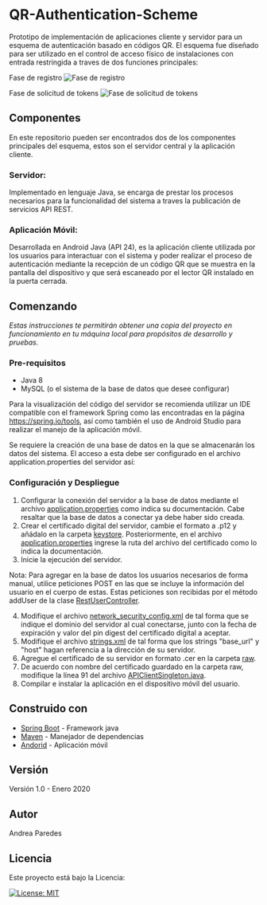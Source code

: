 # QR-Authentication-Scheme

Prototipo de implementación de aplicaciones cliente y servidor para un esquema de autenticación basado en códigos QR. El esquema fue diseñado para ser utilizado en el control de acceso físico de instalaciones con entrada restringida a traves de dos funciones principales:

Fase de registro
![Fase de registro](https://i.ibb.co/9wRFrH8/Imagen1.png) 

Fase de solicitud de tokens
![Fase de solicitud de tokens](https://i.ibb.co/V9Ff1S8/Imagen2.png)

## Componentes
En este repositorio pueden ser encontrados dos de los componentes principales del esquema, estos son el servidor central y la aplicación cliente.

### Servidor:
Implementado en lenguaje Java, se encarga de prestar los procesos necesarios para la funcionalidad del sistema a traves la publicación de servicios API REST.

### Aplicación Móvil:
Desarrollada en Android Java (API 24), es la aplicación cliente utilizada por los usuarios para interactuar con el sistema y poder realizar el proceso de autenticación mediante la recepción de un código QR que se muestra en la pantalla del dispositivo y que será escaneado por el lector QR instalado en la puerta cerrada.

## Comenzando

_Estas instrucciones te permitirán obtener una copia del proyecto en funcionamiento en tu máquina local para propósitos de desarrollo y pruebas._

### Pre-requisitos

* Java 8
* MySQL (o el sistema de la base de datos que desee configurar)

Para la visualización del código del servidor se recomienda utilizar un IDE compatible con el framework Spring como las encontradas en la página https://spring.io/tools, así como también el uso de Android Studio para realizar el manejo de la aplicación móvil. 

Se requiere la creación de una base de datos en la que se almacenarán los datos del sistema. El acceso a esta debe ser configurado en el archivo application.properties del servidor así:

### Configuración y Despliegue

1. Configurar la conexión del servidor a la base de datos mediante el archivo [application.properties](Server/src/main/resources/application.properties) como indica su documentación. Cabe resaltar que la base de datos a conectar ya debe haber sido creada.
2. Crear el certificado digital del servidor, cambie el formato a .p12 y añádalo en la carpeta [keystore](Server/src/main/resources/keystore/). Posteriormente, en el archivo [application.properties](Server/src/main/resources/application.properties) ingrese la ruta del archivo del certificado como lo indica la documentación.
3. Inicie la ejecución del servidor.

Nota: Para agregar en la base de datos los usuarios necesarios de forma manual, utilice peticiones POST en las que se incluye la información del usuario en el cuerpo de estas. Estas peticiones son recibidas por el método addUser de la clase [RestUserController](Server/src/main/java/com/ajparedes/rest/RestUserController.java).

4. Modifique el archivo [network_security_config.xml](MobileApp/app/src/main/res/xml/network_security_config.xml) de tal forma que se indique el dominio del servidor al cual conectarse, junto con la fecha de expiración y valor del pin digest del certificado digital a aceptar.
5. Modifique el archivo [strings.xml](MobileApp/app/src/main/res/values/strings.xml) de tal forma que los strings "base_url" y "host" hagan referencia a la dirección de su servidor.
6. Agregue el certificado de su servidor en formato .cer en la carpeta [raw](MobileApp/app/src/main/res/raw/).
7. De acuerdo con nombre del certificado guardado en la carpeta raw, modifique la línea 91 del archivo [APIClientSingleton.java](MobileApp/app/src/main/java/com/ajparedes/qrscheme/APIClientSingleton.java).
8. Compilar e instalar la aplicación en el dispositivo móvil del usuario.

## Construido con

* [Spring Boot](https://spring.io/projects/spring-boot) - Framework java
* [Maven](https://maven.apache.org/) - Manejador de dependencias
* [Andorid](https://developer.android.com/) - Aplicación móvil

## Versión

Versión 1.0 - Enero 2020

## Autor

Andrea Paredes

## Licencia

Este proyecto está bajo la Licencia:

[![License: MIT](https://img.shields.io/badge/License-MIT-yellow.svg)](LICENSE.md)
